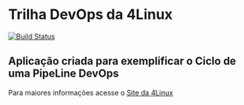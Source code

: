 # Trilha DevOps da 4Linux

<!-- Altere a Flag abaixo com sua URL do Travis -->
[![Build Status](https://travis-ci.com/epinardi/DevOpsLab-HelloWorld.svg?branch=master)](https://travis-ci.com/epinardi/DevOpsLab-HelloWorld)

## Aplicação criada para exemplificar o Ciclo de uma PipeLine DevOps


Para maiores informações acesse o [Site da 4Linux](https://www.4linux.com.br/cursos/devops)
